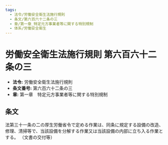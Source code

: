 ```yaml
---
tags:
  - 法令/労働安全衛生法施行規則
  - 条文/第六百六十二条の三
  - 章/第一章_特定元方事業者等に関する特別規制
  - 体系/労働安全衛生
---
```

# 労働安全衛生法施行規則 第六百六十二条の三

- **法令:** 労働安全衛生法施行規則
- **条文番号:** 第六百六十二条の三
- **章:** 第一章　特定元方事業者等に関する特別規制

## 条文
法第三十一条の二の厚生労働省令で定める作業は、同条に規定する設備の改造、修理、清掃等で、当該設備を分解する作業又は当該設備の内部に立ち入る作業とする。
（文書の交付等）

